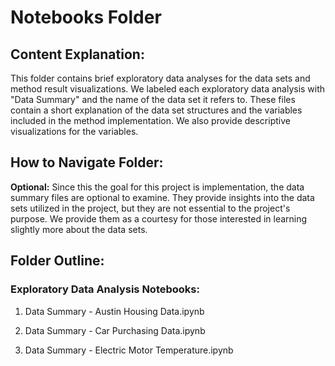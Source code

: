 # Notebooks Folder

## Content Explanation:

This folder contains brief exploratory data analyses for the data sets and method result visualizations. We labeled each exploratory data analysis with "Data Summary" and the name of the data set it refers to. These files contain a short explanation of the data set structures and the variables included in the method implementation. We also provide descriptive visualizations for the variables.

## How to Navigate Folder:

**Optional:** Since this the goal for this project is implementation, the data summary files are optional to examine. They provide insights into the data sets utilized in the project, but they are not essential to the project's purpose. We provide them as a courtesy for those interested in learning slightly more about the data sets.

## Folder Outline:

### Exploratory Data Analysis Notebooks:

1. Data Summary - Austin Housing Data.ipynb

2. Data Summary - Car Purchasing Data.ipynb

3. Data Summary - Electric Motor Temperature.ipynb


